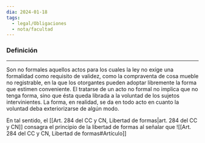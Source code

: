 ```yaml
---
dia: 2024-01-18
tags:
  - legal/Obligaciones
  - nota/facultad
---
```

### Definición
---
Son no formales aquellos actos para los cuales la ley no exige una formalidad como requisito de validez, como la compraventa de cosa mueble no registrable, en la que los otorgantes pueden adoptar libremente la forma que estimen conveniente. El tratarse de un acto no formal no implica que no tenga forma, sino que ésta queda librada a la voluntad de los sujetos intervinientes. La forma, en realidad, se da en todo acto en cuanto la voluntad deba exteriorizarse de algún modo.

En tal sentido, el [[Art. 284 del CC y CN, Libertad de formas|art. 284 del CC y CN]] consagra el principio de la libertad de formas al señalar que ![[Art. 284 del CC y CN, Libertad de formas#Artículo]]